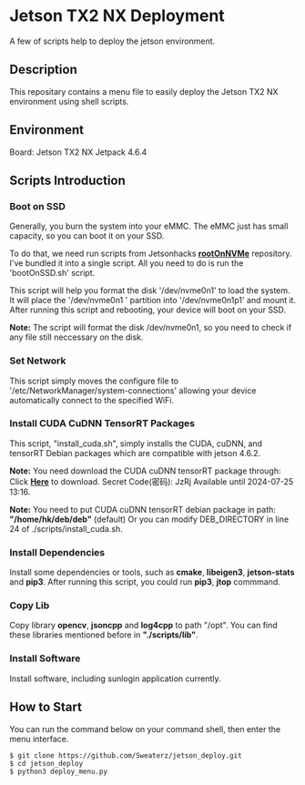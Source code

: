 # Jetson TX2 NX Deployment
A few of scripts help to deploy the jetson environment.  

## Description
This repositary contains a menu file to easily deploy the Jetson TX2 NX environment using shell scripts.

## Environment
Board: Jetson TX2 NX
Jetpack 4.6.4

## Scripts Introduction
### Boot on SSD
Generally, you burn the system into your eMMC. The eMMC just has small capacity, so you can boot it on your SSD. 

To do that, we need run scripts from Jetsonhacks [**rootOnNVMe**](https://github.com/jetsonhacks/rootOnNVMe.git) repository. I've bundled it into a single script.  All you need to do is run the 'bootOnSSD.sh' script.  

This script will help you format the disk '/dev/nvme0n1' to load the system. It will place the '/dev/nvme0n1 ' partition into '/dev/nvme0n1p1' and mount it. After running 
this script and rebooting, your device will boot on your SSD.

**Note:** The script will format the disk /dev/nvme0n1, so you need to check if any file still neccessary on the disk.
  

### Set Network
This script simply moves the configure file to '/etc/NetworkManager/system-connections' allowing your device automatically connect to the specified WiFi.


### Install CUDA CuDNN TensorRT Packages
This script, "install_cuda.sh", simply installs the CUDA, cuDNN, and tensorRT Debian packages which are compatible with jetson 4.6.2.

**Note:** You need download the CUDA cuDNN tensorRT package through:
Click [**Here**](https://space.dingtalk.com/s/gwHPAAAAAllsYB0CzkZl8zAD2gAgMDRkZmVkYjgxYjM0NDFmNDgxZGZmNmE4YWQ2N2JhMWU) to download. 
Secret Code(密码): JzRj
Available until 2024-07-25 13:16.

**Note:** You need to put CUDA cuDNN tensorRT debian package in path:  **"/home/hk/deb/deb"** (default) 
Or you can modify DEB_DIRECTORY in line 24 of ./scripts/install_cuda.sh.  


### Install Dependencies
Install some dependencies or tools, such as **cmake**, **libeigen3**, **jetson-stats** and **pip3**. After running this script, you could run **pip3**, **jtop** commmand.


### Copy Lib
Copy library **opencv**, **jsoncpp** and **log4cpp** to path "/opt". You can find these libraries mentioned before in **"./scripts/lib"**.



### Install Software
Install software, including sunlogin application currently.

## How to Start
You can run the command below on your command shell, then enter the menu interface.
```
$ git clone https://github.com/Sweaterz/jetson_deploy.git
$ cd jetson_deploy
$ python3 deploy_menu.py  
```